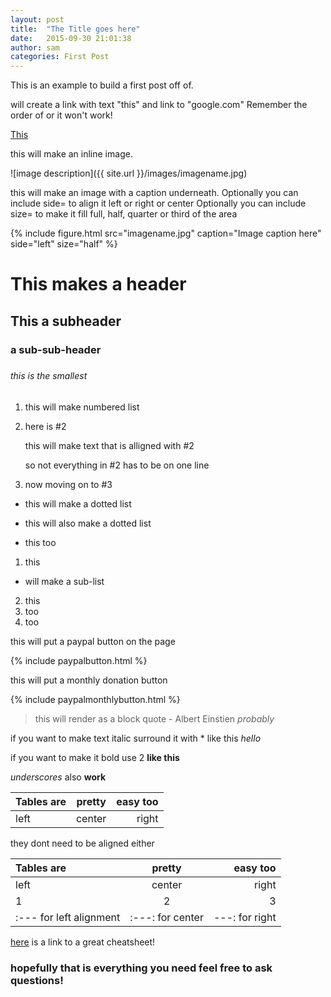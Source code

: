 ```yaml
---
layout: post
title:  "The Title goes here"
date:   2015-09-30 21:01:38
author: sam
categories: First Post
---
```


This is an example to build a first post off of.

will create a link with text "this" and link to "google.com" Remember the order of []() or it won't work!

[This](http://google.com) 

this will make an inline image.

![image description]({{ site.url }}/images/imagename.jpg) 

this will make an image with a caption underneath. 
Optionally you can include side= to align it left or right or center
Optionally you can include size= to make it fill full, half, quarter or third of the area

{% include figure.html src="imagename.jpg" caption="Image caption here" side="left" size="half" %} 

# This makes a header

## This a subheader

### a sub-sub-header

####

#####

###### this is the smallest

1. this will make numbered list
2. here is #2

   this will make text that is alligned with #2

   so not everything in #2 has to be on one line

3. now moving on to #3

* this will make a dotted list
- this will also make a dotted list
+ this too

1. this
  * will make a sub-list

2. this 
  1. too
  2. too

this will put a paypal button on the page

{% include paypalbutton.html %} 

this will put a monthly donation button

{% include paypalmonthlybutton.html %} 

> this will render as a block quote
> \- Albert Einstien *probably*

if you want to make text italic surround it with * like this *hello*

if you want to make it bold use 2 **like this**

_underscores_ also __work__

|Tables are| pretty | easy too |
|:---------|:------:|---------:|
| left     | center | right    |

they dont need to be aligned either

|Tables are| pretty | easy too |
|:----|:----:|-------:|
| left        | center |   right    |
|1|2|3|
|\:--- for left alignment| \:---: for center | \---: for right|

[here](https://github.com/adam-p/markdown-here/wiki/Markdown-Here-Cheatsheet#lists) is a link to a great cheatsheet!

### hopefully that is everything you need feel free to ask questions!
